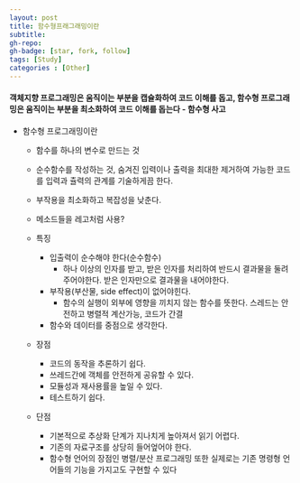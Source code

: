```yaml
---
layout: post
title: 함수형프래그래밍이란
subtitle: 
gh-repo: 
gh-badge: [star, fork, follow]
tags: [Study]
categories : [Other]
---
```

####  객체지향 프로그래밍은 움직이는 부분을 캡슐화하여 코드 이해를 돕고, 함수형 프로그래밍은 움직이는 부분을 최소화하여 코드 이해를 돕는다 - 함수형 사고

* 함수형 프로그래밍이란 
    - 함수를 하나의 변수로 만드는 것
    - 순수함수를 작성하는 것, 숨겨진 입력이나 출력을 최대한 제거하여 가능한 코드를 입력과 츌력의 관계를 기술하게끔 한다.
    - 부작용을 최소화하고 복잡성을 낮춘다.

    - 메소드들을 레고처럼 사용?

    * 특징
        - 입출력이 순수해야 한다(순수함수) 
            - 하나 이상의 인자를 받고, 받은 인자를 처리하여 반드시 결과물을 둘려주어야한다. 받은 인자만으로 결과물을 내어야한다.
        - 부작용(부산물, side effect)이 없어야힌다.
            - 함수의 실행이 외부에 영향을 끼치지 않는 함수를 뜻한다. 스레드는 안전하고 병렬적 계산가능, 코드가 간결
        - 함수와 데이터를 중점으로 생각한다.

    * 장점
        - 코드의 동작을 추론하기 쉽다.
        - 쓰레드간에 객체를 안전하게 공유할 수 있다.
        - 모듈성과 재사용률을 높일 수 있다.
        - 테스트하기 쉽다.
    
    * 단점 
        - 기본적으로 추상화 단계가 지나치게 높아져서 읽기 어렵다.
        - 기존의 자료구조를 상당히 들어엎어야 한다.
        - 함수형 언어의 장점인 병렬/분산 프로그래밍 또한 실제로는 기존 명령형 언어들의 기능을 가지고도 구현할 수 있다